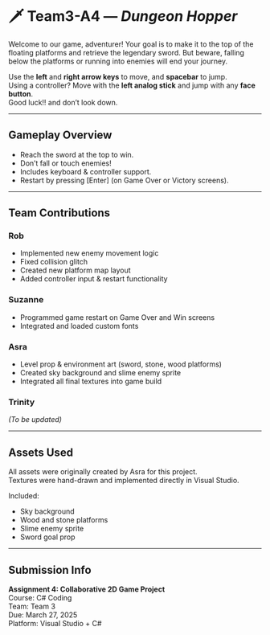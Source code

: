 # 🗡️ Team3-A4 — *Dungeon Hopper*

Welcome to our game, adventurer! Your goal is to make it to the top of the floating platforms and retrieve the legendary sword. But beware, falling below the platforms or running into enemies will end your journey.

Use the **left** and **right arrow keys** to move, and **spacebar** to jump.  
Using a controller? Move with the **left analog stick** and jump with any **face button**.  
Good luck!!
and don’t look down.

---

##  Gameplay Overview

- Reach the sword at the top to win.
- Don’t fall or touch enemies!
- Includes keyboard & controller support.
- Restart by pressing [Enter] (on Game Over or Victory screens).

---

##  Team Contributions

### Rob
- Implemented new enemy movement logic  
- Fixed collision glitch  
- Created new platform map layout  
- Added controller input & restart functionality

### Suzanne
- Programmed game restart on Game Over and Win screens  
- Integrated and loaded custom fonts

### Asra  
- Level prop & environment art (sword, stone, wood platforms)  
- Created sky background and slime enemy sprite  
- Integrated all final textures into game build  

### Trinity  
*(To be updated)*

---

##  Assets Used

All assets were originally created by Asra for this project.  
Textures were hand-drawn and implemented directly in Visual Studio.

Included:
- Sky background
- Wood and stone platforms
- Slime enemy sprite
- Sword goal prop

---

##  Submission Info

**Assignment 4: Collaborative 2D Game Project**  
Course: C# Coding  
Team: Team 3  
Due: March 27, 2025  
Platform: Visual Studio + C#

